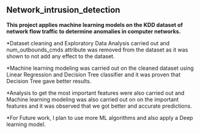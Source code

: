 ## Network_intrusion_detection

**This project applies machine learning models on the KDD dataset of network flow traffic to determine anomalies in computer networks.**

*Dataset cleaning and Exploratory Data Analysis carried out and num_outbounds_cmds attribute was removed from the dataset as it was shown to not add any effect to the dataset.

*Machine learning modeling was carried out on the cleaned dataset using Linear Regression and Decision Tree classifier and it was proven that Decision Tree gave better results.

*Analysis to get the most important features were also carried out and Machine learning modeling was also carried out on on the important features and it was observed that we got better and accurate predictions.

*For Future work, I plan to use more ML algorithms and also apply a Deep learning model.
